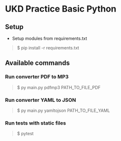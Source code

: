 # UKD Practice Basic Python

## Setup

* Setup modules from requirements.txt

> $ pip install -r requirements.txt

## Available commands

### Run converter PDF to MP3

> $ py main.py pdfmp3 PATH_TO_FILE_PDF

### Run converter YAML to JSON

> $ py main.py yamltojson PATH_TO_FILE_YAML

### Run tests with static files 
> $ pytest